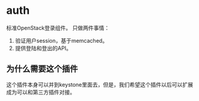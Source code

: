 # auth

标准OpenStack登录组件。
只做两件事情：
1. 验证用户session，基于memcached。
2. 提供登陆和登出的API。

## 为什么需要这个插件

这个插件本身可以并到keystone里面去，但是，我们希望这个插件以后可以扩展成为可以和第三方插件对接。
